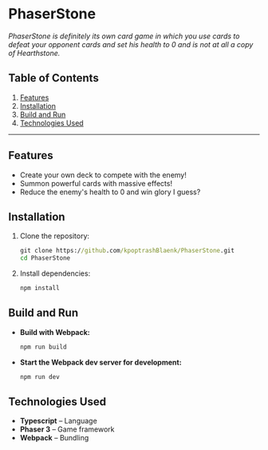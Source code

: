 # **PhaserStone**  

_PhaserStone is definitely its own card game in which you use cards to defeat your opponent cards and set his health to 0 and is not at all a copy of Hearthstone._

## **Table of Contents**

1. [Features](#features)  
2. [Installation](#installation)
3. [Build and Run](#build-and-run)  
4. [Technologies Used](#technologies-used)  

---

## **Features**  

- Create your own deck to compete with the enemy!
- Summon powerful cards with massive effects!
- Reduce the enemy's health to 0 and win glory I guess?

## **Installation**  

1. Clone the repository:  

   ```cmd
   git clone https://github.com/kpoptrashBlaenk/PhaserStone.git
   cd PhaserStone
   ```

2. Install dependencies:  

   ```cmd
   npm install
   ```

## **Build and Run**  

- **Build with Webpack:**  

  ```cmd
  npm run build
  ```

- **Start the Webpack dev server for development:**  

  ```cmd
  npm run dev
  ```

## **Technologies Used**  

- **Typescript** – Language
- **Phaser 3** – Game framework
- **Webpack** – Bundling
